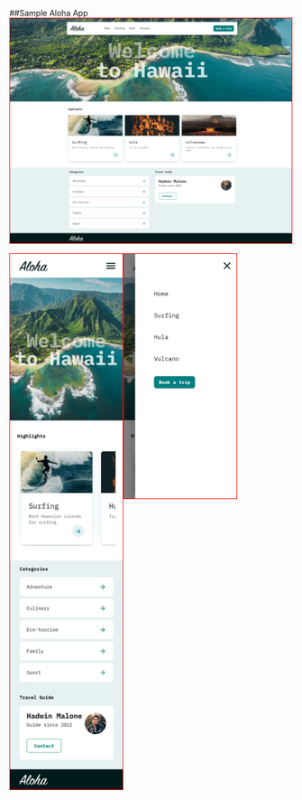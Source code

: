 ##Sample Aloha App
<img style="border: 1px solid red;" alt="Full Screen" src="public/assets/images/screenshot1.png" width="500" />

<div style="display:flex;margin:10;">
    <div >
        <img style="border: 1px solid red;" alt="Mobile" src="public/assets/images/screenshot2.png" width="200" />
    </div>
    <div >
        <img style="border: 1px solid red;" alt="Menu Opened" src="public/assets/images/screenshot3.png" width="200" />
    </div>
</div>
